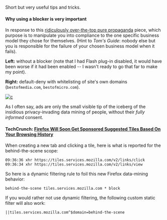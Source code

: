 Short but very useful tips and tricks.

#### Why using a blocker is **very important**

In response to this [ridiculously over-the-top pure propaganda](http://www.tomsguide.com/us/ad-blocking-is-stealing,news-20962.html) piece, which purpose is to manipulate you into compliance to the one specific business model they chose for themselves. (Hint to _Tom's Guide_: nobody else but you is responsible for the failure of your chosen business model when it fails).

**Left:** without a blocker (note that I had Flash plug-in disabled, it would have been worse if it had been enabled -- I wasn't ready to go that far to make my point).

**Right:** default-deny with whitelisting of site's own domains (`bestofmedia.com`, `bestofmicro.com`).

[![c](https://cloud.githubusercontent.com/assets/585534/7784786/faefbef2-013f-11e5-95bc-afb5d79fd2c2.png)](https://cloud.githubusercontent.com/assets/585534/7784786/faefbef2-013f-11e5-95bc-afb5d79fd2c2.png)

As I often say, ads are only the small visible tip of the iceberg of the insidious privacy-invading data mining of people, without their _fully informed_ consent.

#### TechCrunch: [Firefox Will Soon Get Sponsored Suggested Tiles Based On Your Browsing History](http://techcrunch.com/2015/05/21/mozilla-will-soon-launch-sponsored-suggested-tiles-based-on-your-browsing-history/)

When creating a new tab and clicking a tile, here is what is reported for the behind-the-scene scope:

    09:36:36 xhr https://tiles.services.mozilla.com/v2/links/click
    09:36:34 xhr https://tiles.services.mozilla.com/v2/links/view

So here is a dynamic filtering rule to foil this new Firefox data-mining behavior:

    behind-the-scene tiles.services.mozilla.com * block

If you would rather not use dynamic filtering, the following custom static filter will also work:

    ||tiles.services.mozilla.com^$domain=behind-the-scene
